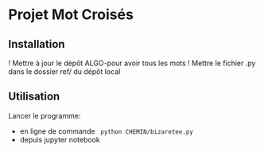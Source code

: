 # Projet Mot Croisés

## Installation

! Mettre à jour le dépôt ALGO-pour avoir tous les mots !
Mettre le fichier .py dans le dossier ref/ du dépôt local

## Utilisation

Lancer le programme:
- en ligne de commande ` python CHEMIN/bizaretee.py`
- depuis jupyter notebook
